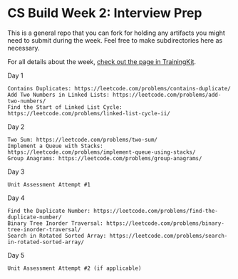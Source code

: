 # CS Build Week 2: Interview Prep

This is a general repo that you can fork for holding any artifacts you
might need to submit during the week. Feel free to make subdirectories
here as necessary.

For all details about the week, [check out the page in
TrainingKit](https://learn.lambdaschool.com/cs/sprint/reco0t22NdXmr8VyL).

Day 1

    Contains Duplicates: https://leetcode.com/problems/contains-duplicate/
    Add Two Numbers in Linked Lists: https://leetcode.com/problems/add-two-numbers/
    Find the Start of Linked List Cycle: https://leetcode.com/problems/linked-list-cycle-ii/

Day 2

    Two Sum: https://leetcode.com/problems/two-sum/
    Implement a Queue with Stacks: https://leetcode.com/problems/implement-queue-using-stacks/
    Group Anagrams: https://leetcode.com/problems/group-anagrams/

Day 3

    Unit Assessment Attempt #1

Day 4

    Find the Duplicate Number: https://leetcode.com/problems/find-the-duplicate-number/
    Binary Tree Inorder Traversal: https://leetcode.com/problems/binary-tree-inorder-traversal/
    Search in Rotated Sorted Array: https://leetcode.com/problems/search-in-rotated-sorted-array/

Day 5

    Unit Assessment Attempt #2 (if applicable)

